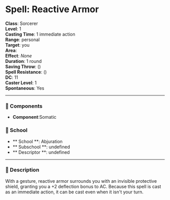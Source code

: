 
# Spell: Reactive Armor
**Class**: Sorcerer  
**Level**: 1  
**Casting Time**: 1 immediate action  
**Range**: personal  
**Target**: you  
**Area**:   
**Effect**: _None_  
**Duration**: 1 round  
**Saving Throw**:  ()  
**Spell Resistance**:  ()  
**DC**: 11  
**Caster Level**: 1  
**Spontaneous**: Yes

---

### 🔮 Components
- **Component**:Somatic

### 🏫 School
- ** School **: Abjuration
- ** Subschool **: undefined
- ** Descriptor **: undefined
---

### 📜 Description
With a gesture, reactive armor surrounds you with an invisible protective shield, granting you a +2 deflection bonus to AC. Because this spell is cast as an immediate action, it can be cast even when it isn't your turn.
